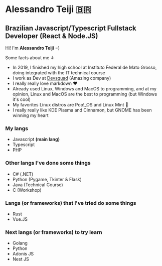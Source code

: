 # Alessandro Teiji 🇧🇷

## Brazilian Javascript/Typescript Fullstack Developer (React & Node.JS) 

Hi! I'm **Alessandro Teiji** =)

Some facts about me ↓

- In 2019, I finished my high school at Instituto Federal de Mato Grosso, doing integrated with the IT technical course   
- I work as Dev at [Devsquad](https://devsquad.com/) (Amazing company)
- I really really love markdown ❤️
- Already used Linux, Windows and MacOS to programming, and at my opinion, Linux and MacOS are the best to programming (but Windows it's cool)
- My favorites Linux distros are Pop!_OS and Linux Mint 💚
- I really really like KDE Plasma and Cinnamon, but GNOME has been winning my heart 

### My langs
- Javascript **(main lang)**
- Typescript
- PHP

### Other langs I've done some things
- C# (.NET) 
- Python (Pygame, Tkinter & Flask) 
- Java (Technical Course) 
- C (Workshop)

### Langs (or frameworks) that I've tried do some things
- Rust
- Vue.JS 

### Next langs (or frameworks) to try learn
- Golang
- Python
- Adonis JS
- Nest JS

